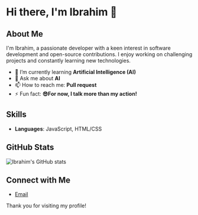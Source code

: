 # Hi there, I'm Ibrahim 👋

## About Me
I'm Ibrahim, a passionate developer with a keen interest in software development and open-source contributions. I enjoy working on challenging projects and constantly learning new technologies.

- 🌱 I’m currently learning **Artificial Intelligence (AI)**
- 💬 Ask me about **AI**
- 📫 How to reach me: **Pull request**
- ⚡ Fun fact: **😎For now, I talk more than my action!**

## Skills
- **Languages**: JavaScript, HTML/CSS

## GitHub Stats
![Ibrahim's GitHub stats](https://github-readme-stats.vercel.app/api?username=ibrahim4444-i&show_icons=true&theme=radical)

## Connect with Me
- [Email](ibrahimmusai4444@gmail.com)

Thank you for visiting my profile!
